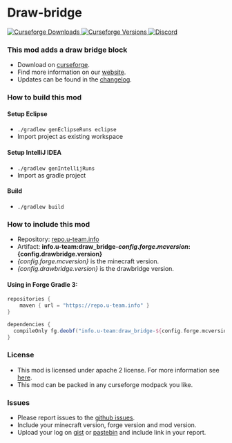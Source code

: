 # Draw-bridge

[
![Curseforge Downloads](http://cf.way2muchnoise.eu/draw-bridge.svg)
![Curseforge Versions](http://cf.way2muchnoise.eu/versions/draw-bridge.svg)
](https://www.curseforge.com/minecraft/mc-mods/draw-bridge)
[
![Discord](https://img.shields.io/discord/297104769649213441?label=Discord)
](https://discordapp.com/invite/QXbWS36)

### This mod adds a draw bridge block

- Download on [curseforge](https://www.curseforge.com/minecraft/mc-mods/draw-bridge).  
- Find more information on our [website](https://u-team.info/mods/drawbridge).
- Updates can be found in the [changelog](CHANGELOG.md).

### How to build this mod

#### Setup Eclipse
- ``./gradlew genEclipseRuns eclipse``
- Import project as existing workspace

#### Setup IntelliJ IDEA
- ``./gradlew genIntellijRuns``
- Import as gradle project

#### Build
- ``./gradlew build``

### How to include this mod

- Repository: [repo.u-team.info](https://repo.u-team.info)
- Artifact: **info.u-team:draw_bridge-${config.forge.mcversion}:${config.drawbridge.version}** 
- *{config.forge.mcversion}* is the minecraft version.
- *{config.drawbridge.version}* is the drawbridge version.

#### Using in Forge Gradle 3:
```gradle
repositories {
    maven { url = "https://repo.u-team.info" }
}

dependencies {
  compileOnly fg.deobf("info.u-team:draw_bridge-${config.forge.mcversion}:${config.drawbridge.version}")
}
```

### License

- This mod is licensed under apache 2 license. For more information see [here](LICENSE).  
- This mod can be packed in any curseforge modpack you like.

### Issues

- Please report issues to the [github issues](../../issues).
- Include your minecraft version, forge version and mod version.
- Upload your log on [gist](https://gist.github.com) or [pastebin](https://pastebin.com) and include link in your report.
